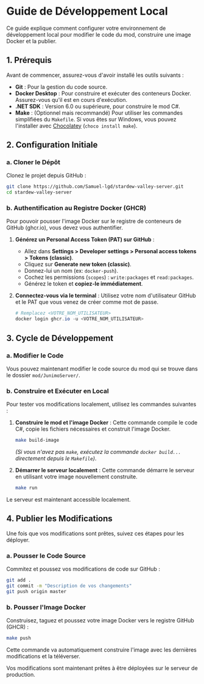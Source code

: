 # Guide de Développement Local

Ce guide explique comment configurer votre environnement de développement local pour modifier le code du mod, construire une image Docker et la publier.

## 1. Prérequis

Avant de commencer, assurez-vous d'avoir installé les outils suivants :
*   **Git** : Pour la gestion du code source.
*   **Docker Desktop** : Pour construire et exécuter des conteneurs Docker. Assurez-vous qu'il est en cours d'exécution.
*   **.NET SDK** : Version 6.0 ou supérieure, pour construire le mod C#.
*   **Make** : (Optionnel mais recommandé) Pour utiliser les commandes simplifiées du `Makefile`. Si vous êtes sur Windows, vous pouvez l'installer avec [Chocolatey](https://chocolatey.org/install) (`choco install make`).

## 2. Configuration Initiale

### a. Cloner le Dépôt
Clonez le projet depuis GitHub :
```bash
git clone https://github.com/Samuel-lgd/stardew-valley-server.git
cd stardew-valley-server
```

### b. Authentification au Registre Docker (GHCR)
Pour pouvoir pousser l'image Docker sur le registre de conteneurs de GitHub (ghcr.io), vous devez vous authentifier.

1.  **Générez un Personal Access Token (PAT) sur GitHub** :
    *   Allez dans **Settings > Developer settings > Personal access tokens > Tokens (classic)**.
    *   Cliquez sur **Generate new token (classic)**.
    *   Donnez-lui un nom (ex: `docker-push`).
    *   Cochez les permissions (`scopes`) : `write:packages` et `read:packages`.
    *   Générez le token et **copiez-le immédiatement**.

2.  **Connectez-vous via le terminal** :
    Utilisez votre nom d'utilisateur GitHub et le PAT que vous venez de créer comme mot de passe.
    ```powershell
    # Remplacez <VOTRE_NOM_UTILISATEUR>
    docker login ghcr.io -u <VOTRE_NOM_UTILISATEUR>
    ```

## 3. Cycle de Développement

### a. Modifier le Code
Vous pouvez maintenant modifier le code source du mod qui se trouve dans le dossier `mod/JunimoServer/`.

### b. Construire et Exécuter en Local
Pour tester vos modifications localement, utilisez les commandes suivantes :

1.  **Construire le mod et l'image Docker** :
    Cette commande compile le code C#, copie les fichiers nécessaires et construit l'image Docker.
    ```bash
    make build-image
    ```
    *(Si vous n'avez pas `make`, exécutez la commande `docker build...` directement depuis le `Makefile`)*.

2.  **Démarrer le serveur localement** :
    Cette commande démarre le serveur en utilisant votre image nouvellement construite.
    ```bash
    make run
    ```

Le serveur est maintenant accessible localement.

## 4. Publier les Modifications

Une fois que vos modifications sont prêtes, suivez ces étapes pour les déployer.

### a. Pousser le Code Source
Commitez et poussez vos modifications de code sur GitHub :
```bash
git add .
git commit -m "Description de vos changements"
git push origin master
```

### b. Pousser l'Image Docker
Construisez, taguez et poussez votre image Docker vers le registre GitHub (GHCR) :
```bash
make push
```
Cette commande va automatiquement construire l'image avec les dernières modifications et la téléverser.

Vos modifications sont maintenant prêtes à être déployées sur le serveur de production.
